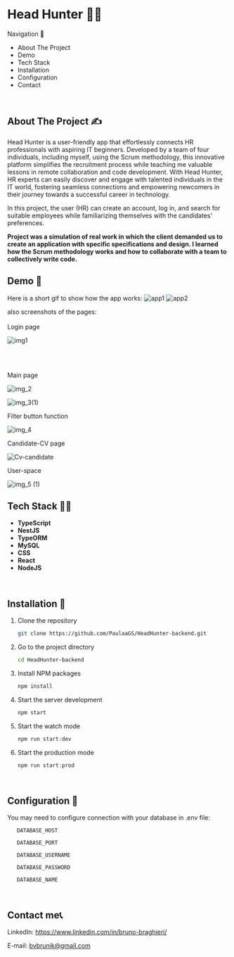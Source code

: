 # Head Hunter 🐱‍👤
 Navigation 🧭

- About The Project
- Demo
- Tech Stack
- Installation
- Configuration
- Contact

<br>

## About The Project ✍

Head Hunter is a user-friendly app that effortlessly connects HR professionals with aspiring IT beginners. Developed by a team of four individuals, including myself, using the Scrum methodology, this innovative platform simplifies the recruitment process while teaching me valuable lessons in remote collaboration and code development. With Head Hunter, HR experts can easily discover and engage with talented individuals in the IT world, fostering seamless connections and empowering newcomers in their journey towards a successful career in technology.

In this project, the user (HR) can create an account, log in, and search for suitable employees while familiarizing themselves with the candidates' preferences.

**Project was a simulation of real work in which the client demanded us to create an application with specific specifications and design. I learned how the Scrum methodology works and how to collaborate with a team to collectively write code.**
<br>

## Demo 🤩

Here is a short gif to show how the app works:
![app1](https://github.com/Jednookiprogramista/head-hunter-front/assets/98560465/7dd462df-bca6-405d-9a94-b4d8d6d57909)
![app2](https://github.com/Jednookiprogramista/head-hunter-front/assets/98560465/c64714be-09f7-462b-9575-127476c7ee3b)



also screenshots of the pages:
<br>
<br>
Login page

![img1](https://github.com/Jednookiprogramista/HeadHunter-backend/assets/98560465/3e59c7fb-c3c2-402c-b4d9-ff895a3105af)

<br>
<br>

Main page

![img_2](https://github.com/Jednookiprogramista/HeadHunter-backend/assets/98560465/4ec6e831-0b51-4d68-bbab-106c3b3918a3)


![img_3(1)](https://github.com/Jednookiprogramista/HeadHunter-backend/assets/98560465/615570ce-b68d-4ecd-b896-b53f401dde1a)


Filter button function

![img_4](https://github.com/Jednookiprogramista/HeadHunter-backend/assets/98560465/217577e7-be87-441c-816a-db2e63807752)


Candidate-CV page

![Cv-candidate](https://github.com/Jednookiprogramista/head-hunter-front/assets/98560465/2472dd99-552c-4892-b2c1-96c0fa43a6eb)


User-space

![img_5 (1)](https://github.com/Jednookiprogramista/HeadHunter-backend/assets/98560465/661e1dea-1504-4f40-9e64-04dd721133a9)



## Tech Stack 👨‍🏫

- **TypeScript**
- **NestJS**
- **TypeORM**
- **MySQL**
-  **CSS**
- **React**
- **NodeJS**

<br>


## Installation 🤔

1. Clone the repository
   ```sh
   git clone https://github.com/PaulaaGS/HeadHunter-backend.git
   ```
2. Go to the project directory
   ```sh
   cd HeadHunter-backend
   ```
3. Install NPM packages
   ```sh
   npm install
   ```
4. Start the server development
   ```js
   npm start
   ```
5. Start the watch mode
   ```js
   npm run start:dev
   ```
6. Start the production mode
   ```js
   npm run start:prod
   ```

<br>

## Configuration 🧠

You may need to configure connection with your database in .env file:

```
   DATABASE_HOST

   DATABASE_PORT

   DATABASE_USERNAME

   DATABASE_PASSWORD

   DATABASE_NAME
```

<br>



## Contact me📞

LinkedIn: https://www.linkedin.com/in/bruno-braghieri/

E-mail: bvbrunik@gmail.com
